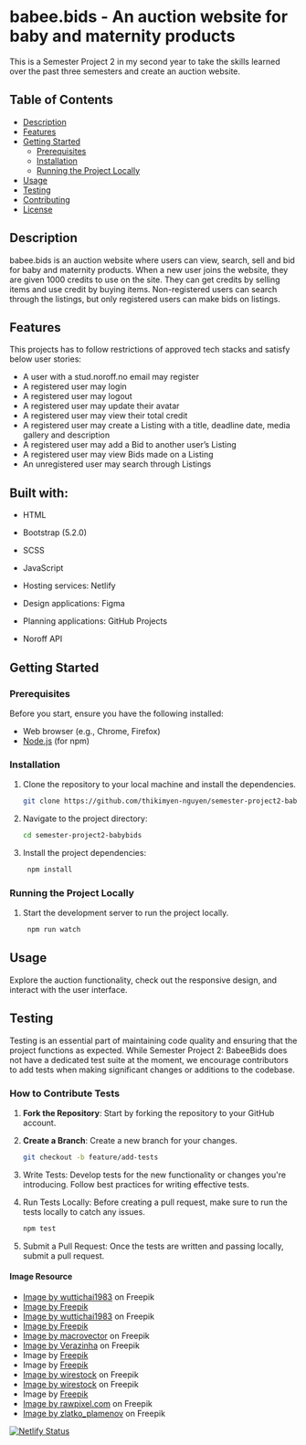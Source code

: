 # babee.bids - An auction website for baby and maternity products

This is a Semester Project 2 in my second year to take the skills learned over the past three semesters and create an auction website.


## Table of Contents

- [Description](#description)
- [Features](#features)
- [Getting Started](#getting-started)
  - [Prerequisites](#prerequisites)
  - [Installation](#installation)
  - [Running the Project Locally](#running-the-project-locally)
- [Usage](#usage)
- [Testing](#testing)
- [Contributing](#contributing)
- [License](#license)

## Description

babee.bids is an auction website where users can view, search, sell and bid for baby and maternity products. When a new user joins the website, they are given 1000 credits to use on the site. They can get credits by selling items and use credit by buying items. Non-registered users can search through the listings, but only registered users can make bids on listings.


## Features
This projects has to follow restrictions of approved tech stacks and satisfy below user stories:

- A user with a stud.noroff.no email may register
- A registered user may login
- A registered user may logout
- A registered user may update their avatar
- A registered user may view their total credit
- A registered user may create a Listing with a title, deadline date, media gallery and description
- A registered user may add a Bid to another user’s Listing
- A registered user may view Bids made on a Listing
- An unregistered user may search through Listings

## Built with:

- HTML
- Bootstrap (5.2.0)
- SCSS
- JavaScript
- Hosting services: Netlify

- Design applications: Figma

- Planning applications: GitHub Projects
- Noroff API

## Getting Started

### Prerequisites

Before you start, ensure you have the following installed:

- Web browser (e.g., Chrome, Firefox)
- [Node.js](https://nodejs.org/) (for npm)

### Installation

1. Clone the repository to your local machine and install the dependencies.

   ```bash
   git clone https://github.com/thikimyen-nguyen/semester-project2-babybids

2. Navigate to the project directory:

   ```bash
   cd semester-project2-babybids

3. Install the project dependencies:
   ```bash
    npm install

### Running the Project Locally

1. Start the development server to run the project locally.
   ```bash
    npm run watch


## Usage
Explore the auction functionality, check out the responsive design, and interact with the user interface.


## Testing

Testing is an essential part of maintaining code quality and ensuring that the project functions as expected. While Semester Project 2: BabeeBids does not have a dedicated test suite at the moment, we encourage contributors to add tests when making significant changes or additions to the codebase.

### How to Contribute Tests

1. **Fork the Repository**: Start by forking the repository to your GitHub account.

2. **Create a Branch**: Create a new branch for your changes.

   ```bash
   git checkout -b feature/add-tests

3. Write Tests: Develop tests for the new functionality or changes you're introducing. Follow best practices for writing effective tests.

4. Run Tests Locally: Before creating a pull request, make sure to run the tests locally to catch any issues.

   ```bash
   npm test
5. Submit a Pull Request: Once the tests are written and passing locally, submit a pull request.


#### Image Resource
- <a href="https://www.freepik.com/free-photo/white-children-room-with-copy-space_14061170.htm#page=4&query=baby%20room&position=20&from_view=search&track=ais&uuid=5d529cc9-707a-45c3-9d2f-f6388dd31bdd">Image by wuttichai1983</a> on Freepik
- <a href="https://www.freepik.com/free-photo/knitted-baby-romper-toy-camera_1438241.htm#query=baby%20clothes&position=47&from_view=search&track=ais&uuid=e3c9f5be-3ac0-4f62-b2c6-fad14312385a">Image by Freepik</a>
- <a href="https://www.freepik.com/free-photo/child-bedroom-with-copy-space_36155341.htm#query=baby%20chair&position=0&from_view=search&track=ais&uuid=fd78899a-1a40-4c41-90fd-80603415422f">Image by wuttichai1983</a> on Freepik
- <a href="https://www.freepik.com/free-photo/pink-girlish-composition-newborn_1776539.htm#query=baby%20table&position=3&from_view=search&track=ais&uuid=f4b9f9d5-89fd-4c50-bc93-05f83b9123e1">Image by Freepik</a>
- <a href="https://www.freepik.com/free-vector/baby-room-text-with-realistic-crib-cute-toys-white-background-vector-illustration_31643886.htm#page=2&query=baby%20on%20board&position=19&from_view=search&track=ais&uuid=8a1b85cb-168e-493c-8eab-19a4adfcea4f">Image by macrovector</a> on Freepik
- <a href="https://www.freepik.com/free-vector/baby-bedroom-interior-elements-vector-illustrations-set_45256109.htm#query=kid%20products&position=15&from_view=search&track=ais&uuid=1f478494-9887-4bdc-88b0-eab67083df21">Image by Verazinha</a> on Freepik
- Image by <a href="https://www.freepik.com/free-photo/baby-s-sock-pair-woolen-shoes-pacifier-cap-milk-bottle-toy-orange-background_3196441.htm">Freepik</a>
- Image by <a href="https://www.freepik.com/free-photo/close-up-new-baby-room-design_19122189.htm#query=baby%20furniture&position=0&from_view=search&track=ais&uuid=f3f54c05-468e-4e46-81f9-261680ff13fb">Freepik</a>
- <a href="https://www.freepik.com/free-photo/cozy-classic-crib-light-baby-room-with-toys-soft-carpet-woven-basket-corner_28363452.htm#query=baby%20furniture&position=2&from_view=search&track=ais&uuid=f3f54c05-468e-4e46-81f9-261680ff13fb">Image by wirestock</a> on Freepik
- <a href="https://www.freepik.com/free-photo/childrens-bed-nursery-cot-velvet-childrens-room_17245667.htm#query=baby%20furniture&position=3&from_view=search&track=ais&uuid=f3f54c05-468e-4e46-81f9-261680ff13fb">Image by wirestock</a> on Freepik
- Image by <a href="https://www.freepik.com/free-photo/carrycot-with-toys-blankets_1441028.htm#query=baby%20furniture&position=9&from_view=search&track=ais&uuid=f3f54c05-468e-4e46-81f9-261680ff13fb">Freepik</a>
- <a href="https://www.freepik.com/free-photo/white-crib-minimal-nursery-room_18835617.htm#query=baby%20furniture&position=12&from_view=search&track=ais&uuid=f3f54c05-468e-4e46-81f9-261680ff13fb">Image by rawpixel.com</a> on Freepik
- <a href="https://www.freepik.com/free-psd/buggy-mockup_2100694.htm#page=2&query=baby%20stroller&position=14&from_view=search&track=ais&uuid=0f383fa2-f5e4-4c76-8865-cbd6aff0721d">Image by zlatko_plamenov</a> on Freepik

[![Netlify Status](https://api.netlify.com/api/v1/badges/9bd35427-15e4-43a9-a0ae-f3826c9e2530/deploy-status)](https://app.netlify.com/sites/babeebids/deploys)